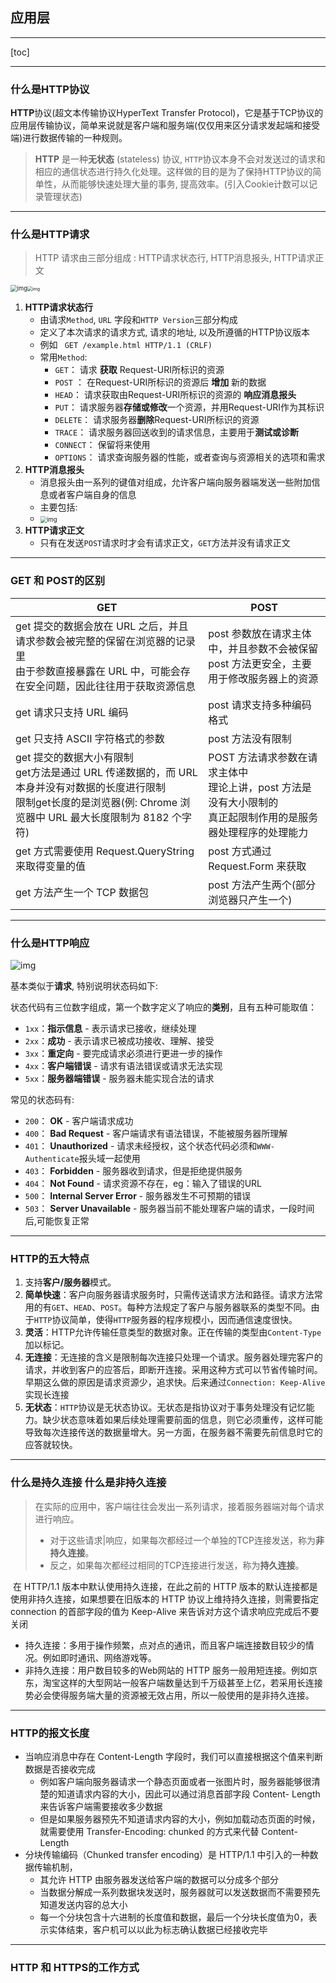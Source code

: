 ## 应用层 ##

---

[toc]

---

### 什么是HTTP协议 ###

**HTTP**协议(超文本传输协议HyperText Transfer Protocol)，它是基于TCP协议的应用层传输协议，简单来说就是客户端和服务端(仅仅用来区分请求发起端和接受端)进行数据传输的一种规则。

> **HTTP** 是一种**无状态** (stateless) 协议, `HTTP`协议本身不会对发送过的请求和相应的通信状态进行持久化处理。这样做的目的是为了保持HTTP协议的简单性，从而能够快速处理大量的事务, 提高效率。(引入Cookie计数可以记录管理状态)

---

### 什么是HTTP请求 ###

> HTTP 请求由三部分组成 : HTTP请求状态行, HTTP消息报头, HTTP请求正文

<img src="https://pic2.zhimg.com/80/v2-12836e928e97f0d1acf375b34981a071_720w.jpg" alt="img" style="zoom: 67%;" /><img src="https://pic4.zhimg.com/80/v2-839818777263adb12e93aafda6595633_720w.jpg" alt="img" style="zoom: 50%;" />

1. **HTTP请求状态行**
    - 由请求`Method`, `URL` 字段和`HTTP Version`三部分构成
    - 定义了本次请求的请求方式, 请求的地址, 以及所遵循的HTTP协议版本
    - 例如 ``` GET /example.html HTTP/1.1 (CRLF)```
    - 常用`Method`:
        -  `GET`： 请求 **获取** Request-URI所标识的资源
        -  `POST` ： 在Request-URI所标识的资源后 **增加** 新的数据
        -  `HEAD`： 请求获取由Request-URI所标识的资源的 **响应消息报头**
        -  `PUT`： 请求服务器**存储或修改**一个资源，并用Request-URI作为其标识 
        -  `DELETE`： 请求服务器**删除**Request-URI所标识的资源
        -  `TRACE`： 请求服务器回送收到的请求信息，主要用于**测试或诊断**
        -  `CONNECT`： 保留将来使用
        -  `OPTIONS`： 请求查询服务器的性能，或者查询与资源相关的选项和需求
2. **HTTP消息报头**
    - 消息报头由一系列的键值对组成，允许客户端向服务器端发送一些附加信息或者客户端自身的信息
    - 主要包括:
    - <img src="https://pic2.zhimg.com/80/v2-8b50f49b69a70379a52b47060dcdf1f9_720w.jpg" alt="img" style="zoom:67%;" />
3. **HTTP请求正文**
    - 只有在发送`POST`请求时才会有请求正文，`GET`方法并没有请求正文

---

### GET 和 POST的区别 ###

| GET                                                          | POST                                                         |
| ------------------------------------------------------------ | ------------------------------------------------------------ |
| get 提交的数据会放在 URL 之后，并且请求参数会被完整的保留在浏览器的记录里<br>由于参数直接暴露在 URL 中，可能会存在安全问题，因此往往用于获取资源信息 | post 参数放在请求主体中，并且参数不会被保留<br>post 方法更安全，主要用于修改服务器上的资源 |
| get 请求只支持 URL 编码                                      | post 请求支持多种编码格式                                    |
| get 只支持 ASCII 字符格式的参数                              | post 方法没有限制                                            |
| get 提交的数据大小有限制<br>get方法是通过 URL 传递数据的，而 URL 本身并没有对数据的长度进行限制<br>限制get长度的是浏览器(例: Chrome 浏览器中 URL 最大长度限制为 8182 个字符) | POST 方法请求参数在请求主体中<br>理论上讲，post 方法是没有大小限制的<br>真正起限制作用的是服务器处理程序的处理能力 |
| get 方式需要使用 Request.QueryString 来取得变量的值          | post 方式通过 Request.Form 来获取                            |
| get 方法产生一个 TCP 数据包                                  | post 方法产生两个(部分浏览器只产生一个)<br>                  |



---

### 什么是HTTP响应 ###

![img](https://pic2.zhimg.com/80/v2-8eefa42df5c663cf259b39be57359bb1_720w.jpg)

基本类似于**请求**, 特别说明状态码如下:

状态代码有三位数字组成，第一个数字定义了响应的**类别**，且有五种可能取值：

- `1xx`：**指示信息** - 表示请求已接收，继续处理 
- `2xx`：**成功** - 表示请求已被成功接收、理解、接受 
- `3xx`：**重定向** - 要完成请求必须进行更进一步的操作
- `4xx`：**客户端错误** - 请求有语法错误或请求无法实现 
- `5xx`：**服务器端错误** - 服务器未能实现合法的请求

常见的状态码有:

- `200`： **OK** - 客户端请求成功
- `400`： **Bad Request** - 客户端请求有语法错误，不能被服务器所理解 
- `401`： **Unauthorized** - 请求未经授权，这个状态代码必须和`WWW-Authenticate`报头域一起使用
- `403`： **Forbidden** - 服务器收到请求，但是拒绝提供服务 
- `404`： **Not Found** - 请求资源不存在，eg：输入了错误的URL
- `500`： **Internal Server Error** - 服务器发生不可预期的错误 
- `503`： **Server Unavailable** - 服务器当前不能处理客户端的请求，一段时间后,可能恢复正常

---

### HTTP的五大特点 ###

1. 支持**客户/服务器**模式。
2. **简单快速**：客户向服务器请求服务时，只需传送请求方法和路径。请求方法常用的有`GET`、`HEAD`、`POST`。每种方法规定了客户与服务器联系的类型不同。由于`HTTP`协议简单，使得`HTTP`服务器的程序规模小，因而通信速度很快。
3. **灵活**：HTTP允许传输任意类型的数据对象。正在传输的类型由`Content-Type`加以标记。
4. **无连接**：无连接的含义是限制每次连接只处理一个请求。服务器处理完客户的请求，并收到客户的应答后，即断开连接。采用这种方式可以节省传输时间。早期这么做的原因是请求资源少，追求快。后来通过`Connection: Keep-Alive`实现长连接
5. **无状态**：`HTTP`协议是无状态协议。无状态是指协议对于事务处理没有记忆能力。缺少状态意味着如果后续处理需要前面的信息，则它必须重传，这样可能导致每次连接传送的数据量增大。另一方面，在服务器不需要先前信息时它的应答就较快。

---

### 什么是持久连接 什么是非持久连接 ###

> 在实际的应用中，客户端往往会发出一系列请求，接着服务器端对每个请求进行响应。
>
> - 对于这些请求|响应，如果每次都经过一个单独的TCP连接发送，称为**非持久连接**。
> - 反之，如果每次都经过相同的TCP连接进行发送，称为**持久连接**。

​	在 HTTP/1.1 版本中默认使用持久连接，在此之前的 HTTP 版本的默认连接都是使用非持久连接，如果想要在旧版本的 HTTP 协议上维持持久连接，则需要指定 connection 的首部字段的值为 Keep-Alive 来告诉对方这个请求响应完成后不要关闭

- 持久连接：多用于操作频繁，点对点的通讯，而且客户端连接数目较少的情况。例如即时通讯、网络游戏等。
- 非持久连接：用户数目较多的Web网站的 HTTP 服务一般用短连接。例如京东，淘宝这样的大型网站一般客户端数量达到千万级甚至上亿，若采用长连接势必会使得服务端大量的资源被无效占用，所以一般使用的是非持久连接。

---

### HTTP的报文长度 ###

- 当响应消息中存在 Content-Length 字段时，我们可以直接根据这个值来判断数据是否接收完成
    - 例如客户端向服务器请求一个静态页面或者一张图片时，服务器能够很清楚的知道请求内容的大小，因此可以通过消息首部字段 Content- Length 来告诉客户端需要接收多少数据
    - 但是如果服务器预先不知道请求内容的大小，例如加载动态页面的时候，就需要使用 Transfer-Encoding: chunked 的方式来代替 Content-Length
- 分块传输编码（Chunked transfer encoding）是 HTTP/1.1 中引入的一种数据传输机制，
    - 其允许 HTTP 由服务器发送给客户端的数据可以分成多个部分
    - 当数据分解成一系列数据块发送时，服务器就可以发送数据而不需要预先知道发送内容的总大小
    - 每一个分块包含十六进制的长度值和数据，最后一个分块长度值为0，表示实体结束，客户机可以以此为标志确认数据已经接收完毕

---

### HTTP 和 HTTPS的工作方式 ###

